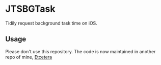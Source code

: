 # JTSBGTask
Tidily request background task time on iOS.

## Usage

Please don't use this repository. The code is now maintained in another repo of mine, [Etcetera](https://github.com/jaredsinclair/etcetera)
